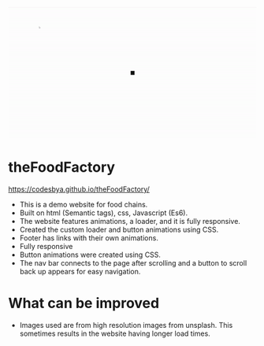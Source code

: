 ![Gif](https://github.com/CodesbyA/theFoodFactory/blob/c1489d8c104183a7ca9810a588713408acd91cf5/images/gif1.gif)

# theFoodFactory
https://codesbya.github.io/theFoodFactory/
- This is a demo website for food chains.
- Built on html (Semantic tags), css, Javascript (Es6).
- The website features animations, a loader, and it is fully responsive.
- Created the custom loader and button animations using CSS.
- Footer has links with their own animations.
- Fully responsive
- Button animations were created using CSS.
- The nav bar connects to the page after scrolling and a button to scroll back up appears for easy navigation. 

# What can be improved
- Images used are from high resolution images from unsplash. This sometimes results in the website having longer load times. 
